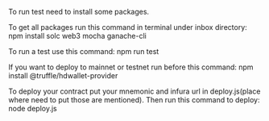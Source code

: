 To run test need to install some packages.

To get all packages run this command in terminal under inbox directory:
npm install solc web3 mocha ganache-cli

To run a test use this command:
npm run test

If you want to deploy to mainnet or testnet run before this command:
npm install @truffle/hdwallet-provider

To deploy your contract put your mnemonic and infura url in deploy.js(place where need to put those are mentioned).
Then run this command to deploy:
node deploy.js